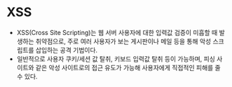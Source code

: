 # XSS
- XSS(Cross Site Scripting)는 웹 서버 사용자에 대한 입력값 검증이 미흡할 때 발생하는 취약점으로, 주로 여러 사용자가 보는 게시판이나 메일 등을 통해 악성 스크립트를 삽입하는 공격 기법이다.
- 일반적으로 사용자 쿠키/세션 값 탈취, 키보드 입력값 탈취 등이 가능하며, 피싱 사이트와 같은 악성 사이트로의 접근 유도가 가능해 사용자에게 직접적인 피해를 줄 수 있다.
